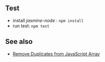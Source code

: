 ## Test
- install *jasmine-node* : `npm install`
- run test: `npm test`

## See also
- [Remove Duplicates from JavaScript Array](http://stackoverflow.com/questions/9229645/remove-duplicates-from-javascript-array)